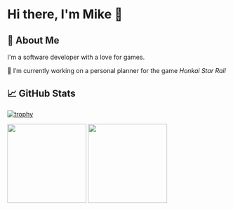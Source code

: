 # Hi there, I'm Mike 👋

## 🚀 About Me

I'm a software developer with a love for games.

🔭 I’m currently working on a personal planner for the game _Honkai Star Rail_

## 📈 GitHub Stats

[![trophy](https://github-profile-trophy.vercel.app/?username=mikexql&theme=onedark)](https://github.com/ryo-ma/github-profile-trophy)
<p align="left">
  <span>
    <img height="180em" src="https://github-readme-stats.vercel.app/api?username=mikexql&show_icons=true&theme=tokyonight" />
  </span>
  <span>
    <img height="180em" src="https://github-readme-stats.vercel.app/api/top-langs/?username=mikexql&layout=compact&theme=tokyonight" />
  </span>
</p>
